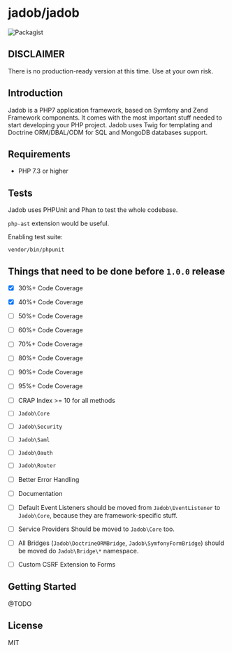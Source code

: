 # jadob/jadob

![Packagist](https://img.shields.io/packagist/l/jadob/jadob.svg)

## DISCLAIMER

There is no production-ready version at this time. Use at your own risk.

## Introduction

Jadob is a PHP7 application framework, based on Symfony and Zend Framework components. It comes with the most important
stuff needed to start developing your PHP project.
Jadob uses Twig for templating and Doctrine ORM/DBAL/ODM for SQL and MongoDB databases support.


## Requirements

- PHP 7.3 or higher
 

## Tests

Jadob uses PHPUnit and Phan to test the whole codebase. 

``php-ast`` extension would be useful. 

Enabling test suite:

``vendor/bin/phpunit``


## Things that need to be done before `1.0.0` release
* [x]  30%+ Code Coverage
* [x]  40%+ Code Coverage
* [ ]  50%+ Code Coverage
* [ ]  60%+ Code Coverage
* [ ]  70%+ Code Coverage
* [ ]  80%+ Code Coverage
* [ ]  90%+ Code Coverage
* [ ]  95%+ Code Coverage
* [ ]  CRAP Index >= 10 for all methods
* [ ] `Jadob\Core`
* [ ] `Jadob\Security`
* [ ] `Jadob\Saml`
* [ ] `Jadob\Oauth`
* [ ] `Jadob\Router`
* [ ] Better Error Handling
* [ ] Documentation
* [ ] Default Event Listeners should be moved from `Jadob\EventListener` to `Jadob\Core`, because they are framework-specific stuff.
* [ ] Service Providers Should be moved to `Jadob\Core` too.
* [ ] All Bridges (`Jadob\DoctrineORMBridge`, `Jadob\SymfonyFormBridge`) should be moved do `Jadob\Bridge\*` namespace.
* [ ] Custom CSRF Extension to Forms 


## Getting Started

@TODO

## License 

MIT


